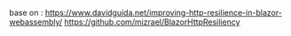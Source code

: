base on :
https://www.davidguida.net/improving-http-resilience-in-blazor-webassembly/
https://github.com/mizrael/BlazorHttpResiliency
